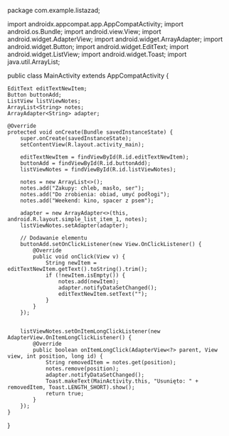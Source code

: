 package com.example.listazad;

import androidx.appcompat.app.AppCompatActivity;
import android.os.Bundle;
import android.view.View;
import android.widget.AdapterView;
import android.widget.ArrayAdapter;
import android.widget.Button;
import android.widget.EditText;
import android.widget.ListView;
import android.widget.Toast;
import java.util.ArrayList;

public class MainActivity extends AppCompatActivity {

    EditText editTextNewItem;
    Button buttonAdd;
    ListView listViewNotes;
    ArrayList<String> notes;
    ArrayAdapter<String> adapter;

    @Override
    protected void onCreate(Bundle savedInstanceState) {
        super.onCreate(savedInstanceState);
        setContentView(R.layout.activity_main);

        editTextNewItem = findViewById(R.id.editTextNewItem);
        buttonAdd = findViewById(R.id.buttonAdd);
        listViewNotes = findViewById(R.id.listViewNotes);

        notes = new ArrayList<>();
        notes.add("Zakupy: chleb, masło, ser");
        notes.add("Do zrobienia: obiad, umyć podłogi");
        notes.add("Weekend: kino, spacer z psem");

        adapter = new ArrayAdapter<>(this, android.R.layout.simple_list_item_1, notes);
        listViewNotes.setAdapter(adapter);

        // Dodawanie elementu
        buttonAdd.setOnClickListener(new View.OnClickListener() {
            @Override
            public void onClick(View v) {
                String newItem = editTextNewItem.getText().toString().trim();
                if (!newItem.isEmpty()) {
                    notes.add(newItem);
                    adapter.notifyDataSetChanged();
                    editTextNewItem.setText("");
                }
            }
        });


        listViewNotes.setOnItemLongClickListener(new AdapterView.OnItemLongClickListener() {
            @Override
            public boolean onItemLongClick(AdapterView<?> parent, View view, int position, long id) {
                String removedItem = notes.get(position);
                notes.remove(position);
                adapter.notifyDataSetChanged();
                Toast.makeText(MainActivity.this, "Usunięto: " + removedItem, Toast.LENGTH_SHORT).show();
                return true;
            }
        });
    }
}
